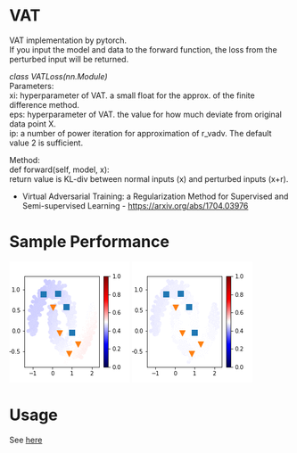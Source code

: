 # VAT
VAT implementation by pytorch.   
If you input the model and data to the forward function, the loss from the perturbed input will be returned.

*class VATLoss(nn.Module)*   
Parameters:   
  xi: hyperparameter of VAT. a small float for the approx. of the finite difference method.   
  eps: hyperparameter of VAT. the value for how much deviate from original data point X.   
  ip: a number of power iteration for approximation of r_vadv. The default value 2 is sufficient.   

Method:   
def forward(self, model, x):   
  return value is KL-div between normal inputs (x) and perturbed inputs (x+r).

* Virtual Adversarial Training: a Regularization Method for Supervised and Semi-supervised Learning - 
https://arxiv.org/abs/1704.03976

# Sample Performance   
![Simple Training](Normal.gif)
![Virtual Adversarial Training](VAT_train.gif)

# Usage   
See [here](VAT.ipynb)
